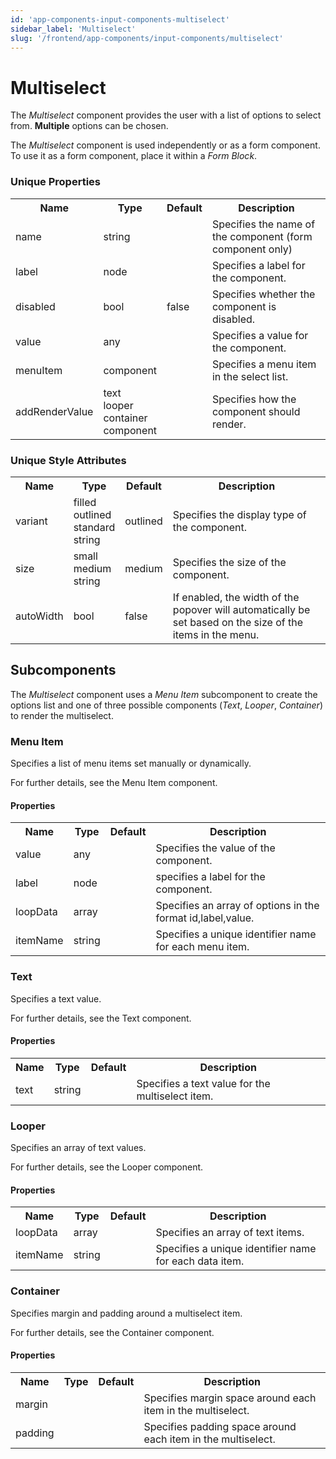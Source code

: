 ```yaml
---
id: 'app-components-input-components-multiselect'
sidebar_label: 'Multiselect'
slug: '/frontend/app-components/input-components/multiselect'
---
```


# Multiselect
The *Multiselect* component provides the user with a list of options to select from. **Multiple** options can be chosen.

The *Multiselect* component is used independently or as a form component. To use it as a form component, place it within a *Form Block*.

### Unique Properties
<table>
<tr><th>Name</th><th>Type</th><th>Default</th><th>Description</th></tr>
<tr><td>name</td><td>string</td><td></td><td>Specifies the name of the component (form component only)</td></tr>
<tr><td>label</td><td>node</td><td></td><td>Specifies a label for the component.</td></tr>
<tr><td>disabled</td><td>bool</td><td>false</td><td>Specifies whether the component is disabled.</td></tr>
<tr><td>value</td><td>any</td><td></td><td>Specifies a value for the component.</td></tr>
<tr><td>menuItem</td><td>component</td><td></td><td>Specifies a menu item in the select list.</td></tr>
<tr><td>addRenderValue</td><td>text<br/>looper<br/>container<br/>component</td><td></td><td>Specifies how the component should render.</td></tr>
</table>

### Unique Style Attributes
<table>
<tr><th>Name</th><th>Type</th><th>Default</th><th>Description</th></tr>
<tr><td>variant</td><td>filled<br/>outlined<br/>standard<br/>string</td><td>outlined</td><td>Specifies the display type of the component.</td></tr>
<tr><td>size</td><td>small<br/>medium<br/>string</td><td>medium</td><td>Specifies the size of the component.</td></tr>
<tr><td>autoWidth</td><td>bool</td><td>false</td><td>If enabled, the width of the popover will automatically be set based on the size of the items in the menu.</td></tr>
</table>

## Subcomponents
The *Multiselect* component uses a *Menu Item* subcomponent to create the options list and one of three possible components (*Text*, *Looper*, *Container*) to render the multiselect.

### Menu Item
Specifies a list of menu items set manually or dynamically.

For further details, see the Menu Item component.

#### Properties
<table>
<tr><th>Name</th><th>Type</th><th>Default</th><th>Description</th></tr>
<tr><td>value</td><td>any</td><td></td><td>Specifies the value of the component.</td></tr>
<tr><td>label</td><td>node</td><td></td><td>specifies a label for the component.</td></tr>
<tr><td>loopData</td><td>array</td><td></td><td>Specifies an array of options in the format id,label,value.</td></tr>
<tr><td>itemName</td><td>string</td><td></td><td>Specifies a unique identifier name for each menu item.</td></tr>
</table>

### Text
Specifies a text value.

For further details, see the Text component.

#### Properties
<table>
<tr><th>Name</th><th>Type</th><th>Default</th><th>Description</th></tr>
<tr><td>text</td><td>string</td><td></td><td>Specifies a text value for the multiselect item.</td></tr>
</table> 

### Looper
Specifies an array of text values.

For further details, see the Looper component.

#### Properties
<table>
<tr><th>Name</th><th>Type</th><th>Default</th><th>Description</th></tr>
<tr><td>loopData</td><td>array</td><td></td><td>Specifies an array of text items.</td></tr>
<tr><td>itemName</td><td>string</td><td></td><td>Specifies a unique identifier name for each data item.</td></tr>
</table>

### Container
Specifies margin and padding around a multiselect item.

For further details, see the Container component.

#### Properties
<table>
<tr><th>Name</th><th>Type</th><th>Default</th><th>Description</th></tr>
<tr><td>margin</td><td></td><td></td><td>Specifies margin space around each item in the multiselect.</td></tr>
<tr><td>padding</td><td></td><td></td><td>Specifies padding space around each item in the multiselect.</td></tr>
</table>



